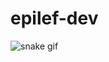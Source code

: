 # epilef-dev

![snake gif](https://github.com/epilef-eng/epilef-eng/blob/output/github-contribution-grid-snake.gif)
